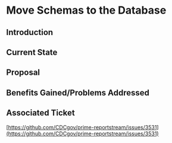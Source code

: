 # Move Schemas to the Database

## Introduction

## Current State

## Proposal

## Benefits Gained/Problems Addressed

## Associated Ticket
[https://github.com/CDCgov/prime-reportstream/issues/3531](https://github.com/CDCgov/prime-reportstream/issues/3531)